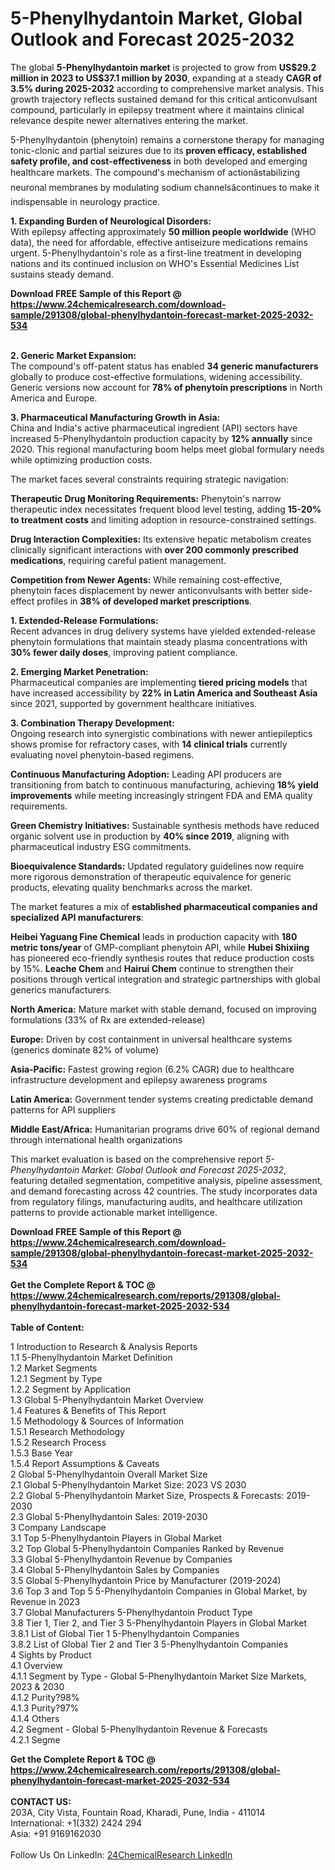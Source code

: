 <h1>5-Phenylhydantoin Market, Global Outlook and Forecast 2025-2032</h1><p>The global <strong>5-Phenylhydantoin market</strong> is projected to grow from <strong>US$29.2 million in 2023 to US$37.1 million by 2030</strong>, expanding at a steady <strong>CAGR of 3.5% during 2025-2032</strong> according to comprehensive market analysis. This growth trajectory reflects sustained demand for this critical anticonvulsant compound, particularly in epilepsy treatment where it maintains clinical relevance despite newer alternatives entering the market.</p><p>5-Phenylhydantoin (phenytoin) remains a cornerstone therapy for managing tonic-clonic and partial seizures due to its <strong>proven efficacy, established safety profile, and cost-effectiveness</strong> in both developed and emerging healthcare markets. The compound's mechanism of actionâstabilizing neuronal membranes by modulating sodium channelsâcontinues to make it indispensable in neurology practice.</p><p><strong>1. Expanding Burden of Neurological Disorders:</strong><br>
With epilepsy affecting approximately <strong>50 million people worldwide</strong> (WHO data), the need for affordable, effective antiseizure medications remains urgent. 5-Phenylhydantoin's role as a first-line treatment in developing nations and its continued inclusion on WHO's Essential Medicines List sustains steady demand.</p><div><b>Download FREE Sample of this Report @ 
            <a href="https://www.24chemicalresearch.com/download-sample/291308/global-phenylhydantoin-forecast-market-2025-2032-534">
            https://www.24chemicalresearch.com/download-sample/291308/global-phenylhydantoin-forecast-market-2025-2032-534</a></b></div><br><p><strong>2. Generic Market Expansion:</strong><br>
The compound's off-patent status has enabled <strong>34 generic manufacturers</strong> globally to produce cost-effective formulations, widening accessibility. Generic versions now account for <strong>78% of phenytoin prescriptions</strong> in North America and Europe.</p><p><strong>3. Pharmaceutical Manufacturing Growth in Asia:</strong><br>
China and India's active pharmaceutical ingredient (API) sectors have increased 5-Phenylhydantoin production capacity by <strong>12% annually</strong> since 2020. This regional manufacturing boom helps meet global formulary needs while optimizing production costs.</p><p>The market faces several constraints requiring strategic navigation:</p><p><strong>Therapeutic Drug Monitoring Requirements:</strong> Phenytoin's narrow therapeutic index necessitates frequent blood level testing, adding <strong>15-20% to treatment costs</strong> and limiting adoption in resource-constrained settings.</p><p><strong>Drug Interaction Complexities:</strong> Its extensive hepatic metabolism creates clinically significant interactions with <strong>over 200 commonly prescribed medications</strong>, requiring careful patient management.</p><p><strong>Competition from Newer Agents:</strong> While remaining cost-effective, phenytoin faces displacement by newer anticonvulsants with better side-effect profiles in <strong>38% of developed market prescriptions</strong>.</p><p><strong>1. Extended-Release Formulations:</strong><br>
Recent advances in drug delivery systems have yielded extended-release phenytoin formulations that maintain steady plasma concentrations with <strong>30% fewer daily doses</strong>, improving patient compliance.</p><p><strong>2. Emerging Market Penetration:</strong><br>
Pharmaceutical companies are implementing <strong>tiered pricing models</strong> that have increased accessibility by <strong>22% in Latin America and Southeast Asia</strong> since 2021, supported by government healthcare initiatives.</p><p><strong>3. Combination Therapy Development:</strong><br>
Ongoing research into synergistic combinations with newer antiepileptics shows promise for refractory cases, with <strong>14 clinical trials</strong> currently evaluating novel phenytoin-based regimens.</p><p><strong>Continuous Manufacturing Adoption:</strong> Leading API producers are transitioning from batch to continuous manufacturing, achieving <strong>18% yield improvements</strong> while meeting increasingly stringent FDA and EMA quality requirements.</p><p><strong>Green Chemistry Initiatives:</strong> Sustainable synthesis methods have reduced organic solvent use in production by <strong>40% since 2019</strong>, aligning with pharmaceutical industry ESG commitments.</p><p><strong>Bioequivalence Standards:</strong> Updated regulatory guidelines now require more rigorous demonstration of therapeutic equivalence for generic products, elevating quality benchmarks across the market.</p><p>The market features a mix of <strong>established pharmaceutical companies and specialized API manufacturers</strong>:</p><p><strong>Heibei Yaguang Fine Chemical</strong> leads in production capacity with <strong>180 metric tons/year</strong> of GMP-compliant phenytoin API, while <strong>Hubei Shixiing</strong> has pioneered eco-friendly synthesis routes that reduce production costs by 15%. <strong>Leache Chem</strong> and <strong>Hairui Chem</strong> continue to strengthen their positions through vertical integration and strategic partnerships with global generics manufacturers.</p><p><strong>North America:</strong> Mature market with stable demand, focused on improving formulations (33% of Rx are extended-release)</p><p><strong>Europe:</strong> Driven by cost containment in universal healthcare systems (generics dominate 82% of volume)</p><p><strong>Asia-Pacific:</strong> Fastest growing region (6.2% CAGR) due to healthcare infrastructure development and epilepsy awareness programs</p><p><strong>Latin America:</strong> Government tender systems creating predictable demand patterns for API suppliers</p><p><strong>Middle East/Africa:</strong> Humanitarian programs drive 60% of regional demand through international health organizations</p><p>This market evaluation is based on the comprehensive report <em>5-Phenylhydantoin Market: Global Outlook and Forecast 2025-2032</em>, featuring detailed segmentation, competitive analysis, pipeline assessment, and demand forecasting across 42 countries. The study incorporates data from regulatory filings, manufacturing audits, and healthcare utilization patterns to provide actionable market intelligence.</p><div><b>Download FREE Sample of this Report @ 
            <a href="https://www.24chemicalresearch.com/download-sample/291308/global-phenylhydantoin-forecast-market-2025-2032-534">
            https://www.24chemicalresearch.com/download-sample/291308/global-phenylhydantoin-forecast-market-2025-2032-534</a></b></div><br><div><b>Get the Complete Report & TOC @ 
            <a href="https://www.24chemicalresearch.com/reports/291308/global-phenylhydantoin-forecast-market-2025-2032-534">
            https://www.24chemicalresearch.com/reports/291308/global-phenylhydantoin-forecast-market-2025-2032-534</a></b></div><br>
            <b>Table of Content:</b><p>1 Introduction to Research & Analysis Reports<br />
 1.1 5-Phenylhydantoin Market Definition<br />
 1.2 Market Segments<br />
 1.2.1 Segment by Type<br />
 1.2.2 Segment by Application<br />
 1.3 Global 5-Phenylhydantoin Market Overview<br />
 1.4 Features & Benefits of This Report<br />
 1.5 Methodology & Sources of Information<br />
 1.5.1 Research Methodology<br />
 1.5.2 Research Process<br />
 1.5.3 Base Year<br />
 1.5.4 Report Assumptions & Caveats<br />
2 Global 5-Phenylhydantoin Overall Market Size<br />
 2.1 Global 5-Phenylhydantoin Market Size: 2023 VS 2030<br />
 2.2 Global 5-Phenylhydantoin Market Size, Prospects & Forecasts: 2019-2030<br />
 2.3 Global 5-Phenylhydantoin Sales: 2019-2030<br />
3 Company Landscape<br />
 3.1 Top 5-Phenylhydantoin Players in Global Market<br />
 3.2 Top Global 5-Phenylhydantoin Companies Ranked by Revenue<br />
 3.3 Global 5-Phenylhydantoin Revenue by Companies<br />
 3.4 Global 5-Phenylhydantoin Sales by Companies<br />
 3.5 Global 5-Phenylhydantoin Price by Manufacturer (2019-2024)<br />
 3.6 Top 3 and Top 5 5-Phenylhydantoin Companies in Global Market, by Revenue in 2023<br />
 3.7 Global Manufacturers 5-Phenylhydantoin Product Type<br />
 3.8 Tier 1, Tier 2, and Tier 3 5-Phenylhydantoin Players in Global Market<br />
 3.8.1 List of Global Tier 1 5-Phenylhydantoin Companies<br />
 3.8.2 List of Global Tier 2 and Tier 3 5-Phenylhydantoin Companies<br />
4 Sights by Product<br />
 4.1 Overview<br />
 4.1.1 Segment by Type - Global 5-Phenylhydantoin Market Size Markets, 2023 & 2030<br />
 4.1.2 Purity?98%<br />
 4.1.3 Purity?97%<br />
 4.1.4 Others<br />
 4.2 Segment - Global 5-Phenylhydantoin Revenue & Forecasts<br />
 4.2.1 Segme</p><div><b>Get the Complete Report & TOC @ 
            <a href="https://www.24chemicalresearch.com/reports/291308/global-phenylhydantoin-forecast-market-2025-2032-534">
            https://www.24chemicalresearch.com/reports/291308/global-phenylhydantoin-forecast-market-2025-2032-534</a></b></div><br><b>CONTACT US:</b><br>
            203A, City Vista, Fountain Road, Kharadi, Pune, India - 411014<br>
            International: +1(332) 2424 294<br>
            Asia: +91 9169162030 <br><br>
            Follow Us On LinkedIn: <a href="https://www.linkedin.com/company/24chemicalresearch/">24ChemicalResearch LinkedIn</a>